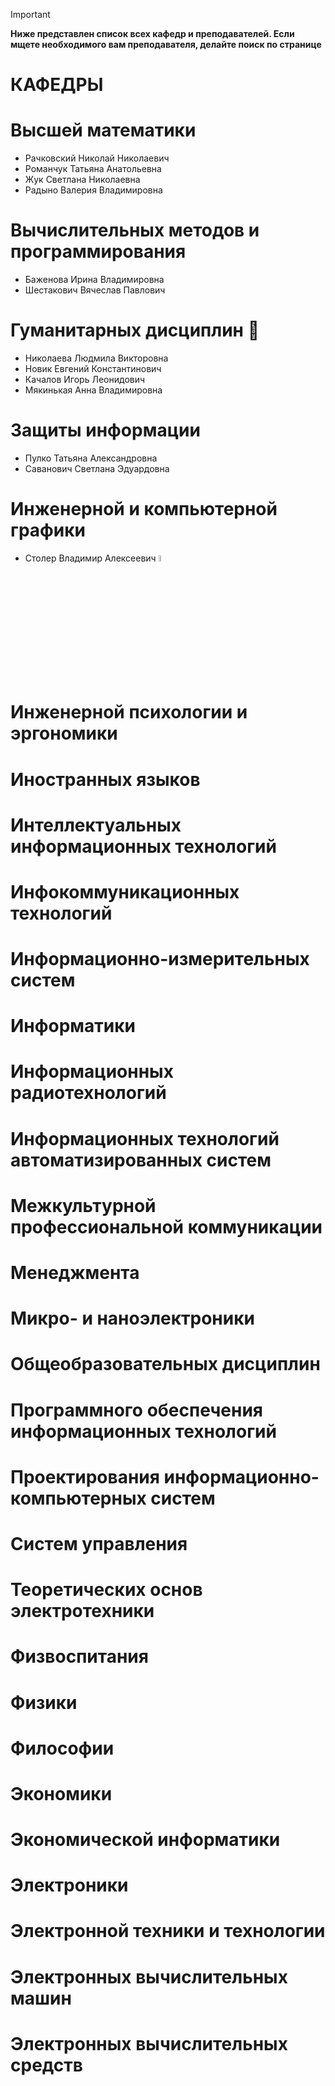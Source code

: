 > [!IMPORTANT]
> **Ниже представлен список всех кафедр и преподавателей. Если мщете необходимого вам преподавателя, делайте поиск по странице**

# КАФЕДРЫ

# Высшей математики
- Рачковский Николай Николаевич 
- Романчук Татьяна Анатольевна
- Жук Светлана Николаевна
- Радыно Валерия Владимировна

# Вычислительных методов и программирования
- Баженова Ирина Владимировна
- Шестакович Вячеслав Павлович

# Гуманитарных дисциплин 🤡
- Николаева Людмила Викторовна
- Новик Евгений Константинович
- Качалов Игорь Леонидович
- Мякинькая Анна Владимировна

# Защиты информации
- Пулко Татьяна Александровна
- Саванович Светлана Эдуардовна

# Инженерной и компьютерной графики
- Столер Владимир Алексеевич <img src="https://www.bsuir.by/m/12_100229_1_133959.jpg" width="5%" height="5%"/>
  

# Инженерной психологии и эргономики
# Иностранных языков
# Интеллектуальных информационных технологий
# Инфокоммуникационных технологий
# Информационно-измерительных систем
# Информатики
# Информационных радиотехнологий
# Информационных технологий автоматизированных систем
# Межкультурной профессиональной коммуникации
# Менеджмента
# Микро- и наноэлектроники
# Общеобразовательных дисциплин
# Программного обеспечения информационных технологий
# Проектирования информационно-компьютерных систем
# Систем управления
# Теоретических основ электротехники
# Физвоспитания
# Физики
# Философии
# Экономики
# Экономической информатики
# Электроники
# Электронной техники и технологии
# Электронных вычислительных машин
# Электронных вычислительных средств

